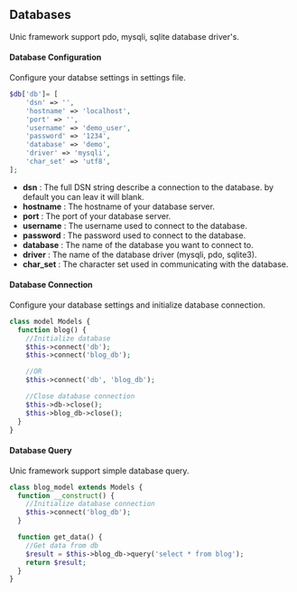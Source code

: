 ## Databases

  Unic framework support pdo, mysqli, sqlite database driver's.

#### Database Configuration

  Configure your databse settings in settings file.

```php
$db['db']= [
    'dsn' => '',
    'hostname' => 'localhost',
    'port' => '',
    'username' => 'demo_user',
    'password' => '1234',
    'database' => 'demo',
    'driver' => 'mysqli',
    'char_set' => 'utf8',
];
```

  - **dsn** : The full DSN string describe a connection to the database. by default you can leav it will blank.
  - **hostname** : The hostname of your database server.
  - **port** : The port of your database server.
  - **username** : The username used to connect to the database.
  - **password** : The password used to connect to the database.
  - **database** : The name of the database you want to connect to.
  - **driver** : The name of the database driver (mysqli, pdo, sqlite3).
  - **char_set** : The character set used in communicating with the database.


#### Database Connection

  Configure your database settings and initialize database connection.

```php
class model Models {
  function blog() {
    //Initialize database
    $this->connect('db');
    $this->connect('blog_db');

    //OR
    $this->connect('db', 'blog_db');

    //Close database connection
    $this->db->close();
    $this->blog_db->close();
  }
}
```


#### Database Query

  Unic framework support simple database query.

```php
class blog_model extends Models {
  function __construct() {
    //Initialize database connection
    $this->connect('blog_db');
  }

  function get_data() {
    //Get data from db
    $result = $this->blog_db->query('select * from blog');
    return $result;
  }
}
```
